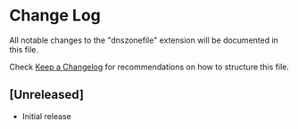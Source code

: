 # Change Log

All notable changes to the "dnszonefile" extension will be documented in this file.

Check [Keep a Changelog](http://keepachangelog.com/) for recommendations on how to structure this file.

## [Unreleased]

- Initial release